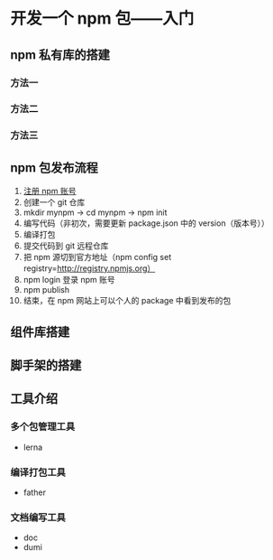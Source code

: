 # 开发一个 npm 包——入门

## npm 私有库的搭建

### 方法一

### 方法二

### 方法三

## npm 包发布流程

1. [注册 npm 账号](https://www.npmjs.com/)
2. 创建一个 git 仓库
3. mkdir mynpm -> cd mynpm -> npm init
4. 编写代码（非初次，需要更新 package.json 中的 version（版本号））
5. 编译打包
6. 提交代码到 git 远程仓库
7. 把 npm 源切到官方地址（npm config set registry=http://registry.npmjs.org）
8. npm login 登录 npm 账号
9. npm publish
10. 结束，在 npm 网站上可以个人的 package 中看到发布的包

## 组件库搭建

## 脚手架的搭建

## 工具介绍

### 多个包管理工具

- lerna

### 编译打包工具

- father

### 文档编写工具

- doc
- dumi

